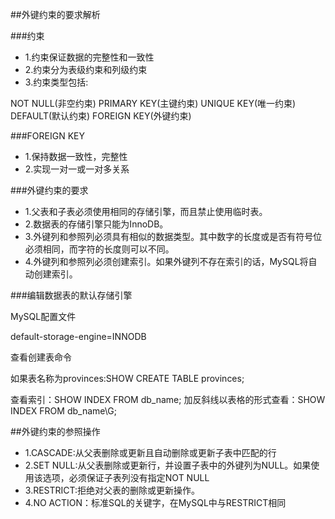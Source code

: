 ##外键约束的要求解析

###约束

- 1.约束保证数据的完整性和一致性
- 2.约束分为表级约束和列级约束
- 3.约束类型包括:

NOT NULL(非空约束)
PRIMARY KEY(主键约束)
UNIQUE KEY(唯一约束)
DEFAULT(默认约束)
FOREIGN KEY(外键约束)


###FOREIGN KEY

- 1.保持数据一致性，完整性
- 2.实现一对一或一对多关系

###外键约束的要求

- 1.父表和子表必须使用相同的存储引擎，而且禁止使用临时表。
- 2.数据表的存储引擎只能为InnoDB。
- 3.外键列和参照列必须具有相似的数据类型。其中数字的长度或是否有符号位必须相同，而字符的长度则可以不同。
- 4.外键列和参照列必须创建索引。如果外键列不存在索引的话，MySQL将自动创建索引。

###编辑数据表的默认存储引擎

MySQL配置文件

default-storage-engine=INNODB

查看创建表命令

如果表名称为provinces:SHOW CREATE TABLE provinces;

查看索引：SHOW INDEX FROM db_name;
加反斜线以表格的形式查看：SHOW INDEX FROM db_name\G;


##外键约束的参照操作

- 1.CASCADE:从父表删除或更新且自动删除或更新子表中匹配的行
- 2.SET NULL:从父表删除或更新行，并设置子表中的外键列为NULL。如果使用该选项，必须保证子表列没有指定NOT NULL
- 3.RESTRICT:拒绝对父表的删除或更新操作。
- 4.NO ACTION：标准SQL的关键字，在MySQL中与RESTRICT相同

